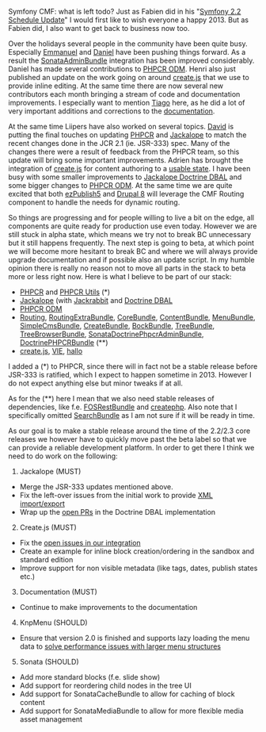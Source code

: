 Symfony CMF: what is left todo?
Just as Fabien did in his "[Symfony 2.2 Schedule Update](http://symfony.com/blog/symfony-2-2-schedule-update)" I
would first like to wish everyone a happy 2013. But as Fabien did, I also want to get back to business now too.

Over the holidays several people in the community have been quite busy. Especially [Emmanuel](https://github.com/EmmanuelVella)
and [Daniel](https://github.com/dantleech) have been pushing things forward. As a result the
[SonataAdminBundle](https://github.com/sonata-project/SonataAdminBundle) integration has been improved considerably.
Daniel has made several contributions to [PHPCR ODM](https://github.com/doctrine/phpcr-odm). Henri also just published
an update on the work going on around [create.js](http://bergie.iki.fi/blog/createjs-in-2013/) that we use to
provide inline editing. At the same time there are now several new contributors each month bringing a stream of
code and documentation improvements. I especially want to mention [Tiago](https://github.com/tiagojsag) here, as he
did a lot of very important additions and corrections to the [documentation](http://symfony.com/doc/master/cmf/index.html).

At the same time Liipers have also worked on several topics. [David](https://github.com/dbu) is putting the final
touches on updating [PHPCR](https://github.com/phpcr/phpcr/pull/52) and [Jackalope](https://github.com/jackalope/jackalope/pull/136)
to match the recent changes done in the JCR 2.1 (ie. JSR-333) spec. Many of the changes there were a result of feedback
from the PHPCR team, so this update will bring some important improvements. Adrien has brought the integration
of [create.js](http://createjs.org) for content authoring to a [usable state](https://github.com/symfony-cmf/symfony-cmf-website/pull/9).
I have been busy with some smaller improvements to [Jackalope Doctrine DBAL](https://github.com/jackalope/jackalope-doctrine-dbal)
and some bigger changes to [PHPCR ODM](https://github.com/doctrine/phpcr-odm). At the same time we are quite excited that both
[ezPublish5](https://github.com/ezsystems/ezp-next/blob/master/composer.json#L28) and
[Drupal 8](http://drupal.org/node/1874500) will leverage the CMF Routing component to handle the needs for dynamic routing.

So things are progressing and for people willing to live a bit on the edge, all components are quite ready
for production use even today. However we are still stuck in alpha state, which means we try not to break BC unnecessary but it
still happens frequently. The next step is going to beta, at which point we will become more hesitant to break BC
and where we will always provide upgrade documentation and if possible also an update script. In my humble opinion
there is really no reason not to move all parts in the stack to beta more or less right now. Here is what I believe
to be part of our stack:
* [PHPCR](https://github.com/phpcr/phpcr) and [PHPCR Utils](https://github.com/phpcr/phpcr-utils) (*)
* [Jackalope](https://github.com/jackalope/jackalope) (with [Jackrabbit](https://github.com/jackalope/jackalope-jackrabbit) and [Doctrine DBAL](https://github.com/jackalope/jackalope-doctrine-dbal)
* [PHPCR ODM](https://github.com/doctrine/phpcr-odm)
* [Routing](https://github.com/symfony-cmf/Routing), [RoutingExtraBundle](https://github.com/symfony-cmf/RoutingExtraBundle), [CoreBundle](https://github.com/symfony-cmf/CoreBundle), [ContentBundle](https://github.com/symfony-cmf/ContentBundle), [MenuBundle](https://github.com/symfony-cmf/MenuBundle), [SimpleCmsBundle](https://github.com/symfony-cmf/SimpleCmsBundle), [CreateBundle](https://github.com/symfony-cmf/CreateBundle), [BockBundle](https://github.com/symfony-cmf/BockBundle), [TreeBundle](https://github.com/symfony-cmf/TreeBundle), [TreeBrowserBundle](https://github.com/symfony-cmf/TreeBrowserBundle), [SonataDoctrinePhpcrAdminBundle](https://github.com/sonata-project/SonataDoctrinePhpcrAdminBundle), [DoctrinePHPCRBundle](https://github.com/doctrine/DoctrinePHPCRBundle) (**)
* [create.js](http://createjs.org), [VIE](http://viejs.org), [hallo](http://hallojs.org)

I added a (*) to PHPCR, since there will in fact not be a stable release before JSR-333 is ratified, which I expect
to happen sometime in 2013. However I do not expect anything else but minor tweaks if at all.

As for the (**) here I mean that we also need stable releases of dependencies, like f.e. [FOSRestBundle](https://github.com/friendsofsymfony/FOSRestBundle)
and [createphp](https://github.com/flack/createphp). Also note that I specifically omitted [SearchBundle](https://github.com/symfony-cmf/SearchBundle) as
I am not sure if it will be ready in time.

As our goal is to make a stable release around the time of the 2.2/2.3 core releases we however have to quickly
move past the beta label so that we can provide a reliable development platform. In order to get there
I think we need to do work on the following:

1) Jackalope (MUST)
* Merge the JSR-333 updates mentioned above.
* Fix the left-over issues from the initial work to provide [XML import/export](https://github.com/jackalope/jackalope/pull/105)
* Wrap up the [open PRs](https://github.com/jackalope/jackalope-doctrine-dbal/pulls) in the Doctrine DBAL implementation

2) Create.js (MUST)
* Fix the [open issues in our integration](https://github.com/symfony-cmf/symfony-cmf-website/pull/9)
* Create an example for inline block creation/ordering in the sandbox and standard edition
* Improve support for non visible metadata (like tags, dates, publish states etc.)

3) Documentation (MUST)
* Continue to make improvements to the documentation

4) KnpMenu (SHOULD)
* Ensure that version 2.0 is finished and supports lazy loading the menu data to [solve performance issues with larger menu structures](https://github.com/symfony-cmf/MenuBundle/issues/19)

5) Sonata (SHOULD)
* Add more standard blocks (f.e. slide show)
* Add support for reordering child nodes in the tree UI
* Add support for SonataCacheBundle to allow for caching of block content
* Add support for SonataMediaBundle to allow for more flexible media asset management
